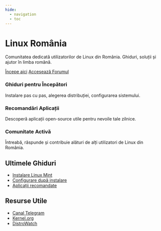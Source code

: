 ```yaml
---
hide:
  - navigation
  - toc
---
```


<div class="hero">
  <h1>Linux România</h1>
  <p>Comunitatea dedicată utilizatorilor de Linux din România. Ghiduri, soluții și ajutor în limba română.</p>
  
  <div class="cta">
    <a href="/ghiduri/incepatori/alege-distributia/" class="btn primary">Începe aici</a>
    <a href="https://forum.linuxromania.eu" class="btn">Accesează Forumul</a>
  </div>
</div>

<div class="features">
  <div class="card">
    <h3>Ghiduri pentru Începători</h3>
    <p>Instalare pas cu pas, alegerea distribuției, configurarea sistemului.</p>
  </div>
  <div class="card">
    <h3>Recomandări Aplicații</h3>
    <p>Descoperă aplicații open-source utile pentru nevoile tale zilnice.</p>
  </div>
  <div class="card">
    <h3>Comunitate Activă</h3>
    <p>Întreabă, răspunde și contribuie alături de alți utilizatori de Linux din România.</p>
  </div>
</div>

<div class="sections">
  <div class="section">
    <h2>Ultimele Ghiduri</h2>
    <ul>
      <li><a href="/ghiduri/incepatori/instalare-mint/">Instalare Linux Mint</a></li>
      <li><a href="/ghiduri/incepatori/dupa-instalare/">Configurare după instalare</a></li>
      <li><a href="/ghiduri/aplicatii/recomandate/">Aplicații recomandate</a></li>
    </ul>
  </div>
  <div class="section">
    <h2>Resurse Utile</h2>
    <ul>
      <li><a href="https://t.me/linuxromania">Canal Telegram</a></li>
      <li><a href="https://kernel.org">Kernel.org</a></li>
      <li><a href="https://distrowatch.com">DistroWatch</a></li>
    </ul>
  </div>
</div>
